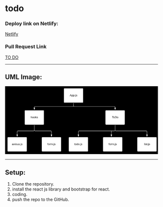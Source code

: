 # todo

### Deploy link on Netlify:

[Netlify](https://60a85c1297bedd2e4280ecbe--haneentodo.netlify.app/)

### Pull Request Link

[TO DO](https://github.com/HaneenKh88/todo/pull/6)

****************************************************************************************************

## UML Image:

![UML](https://github.com/HaneenKh88/todo/blob/main/assests/lab32.png)


****************************************************************************************************

## Setup:

1. Clone the repository.
2. install the react js library and bootstrap for react.
3. coding.
4. push the repo to the GitHub.


